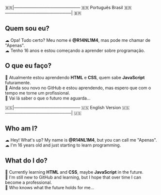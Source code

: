 :brazil:|────────────────────── 🇧🇷 Português Brasil 🇧🇷  ──────────────────────| :brazil:
## Quem sou eu?  
☁ Opa! Tudo certo? Meu nome é **@R14NL1M4**, mas pode me chamar de "Apenas".  
☁ Tenho 16 anos e estou começando a aprender sobre programação.  

## O que eu faço?  
🍃 Atualmente estou aprendendo **HTML** e **CSS**, quem sabe **JavaScript** futuramente.  
🍃 Ainda sou novo no GitHub e estou aprendendo, mas espero que com o tempo me torne um profissional.  
🍃 Vai lá saber o que o futuro me aguarda...  

:us:|────────────────────── 🇺🇸 English Version 🇺🇸 ──────────────────────| :us:  

## Who am I?  
☁ Hey! What's up? My name is **@R14NL1M4**, but you can call me "Apenas".  
☁ I'm 16 years old and just starting to learn programming.  

## What do I do?  
🍃 Currently learning **HTML** and **CSS**, maybe **JavaScript** in the future.  
🍃 I'm still new to GitHub and learning, but I hope that over time I can become a professional.  
🍃 Who knows what the future holds for me...  
